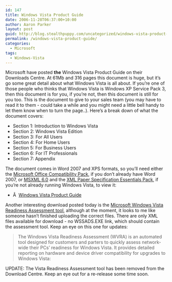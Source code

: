 ```yaml
---
id: 147
title: Windows Vista Product Guide
date: 2006-11-28T06:37:00+10:00
author: Aaron Parker
layout: post
guid: http://blog.stealthpuppy.com/uncategorized/windows-vista-product-guide
permalink: /windows-vista-product-guide/
categories:
  - Microsoft
tags:
  - Windows-Vista
---
```

Microsoft have posted **the** Windows Vista Product Guide on their Downloads Centre. At 61Mb and 316 pages this document is huge, but it&#8217;s go some great detail about what Windows Vista is all about. If you&#8217;re one of those people who thinks that Windows Vista is Windows XP Service Pack 3, then this document is for you, if you&#8217;re not, then this document is still for you too. This is the document to give to your sales team (you may have to read it to them - could take a while and you might need a little bell handy to let them know when to turn the page..). Here&#8217;s a break down of what the document covers:

  * Section 1: Introduction to Windows Vista
  * Section 2: Windows Vista Edition
  * Section 3: For All Users
  * Section 4: For Home Users
  * Section 5: For Business Users
  * Section 6: For IT Professionals
  * Section 7: Appendix

The document comes in Word 2007 and XPS formats, so you&#8217;ll need either the [Microsoft Office Compatibility Pack](http://www.microsoft.com/downloads/details.aspx?FamilyId=941B3470-3AE9-4AEE-8F43-C6BB74CD1466&displaylang=en), if you don&#8217;t already have Word 2007, or [MSXML 6.0](http://www.microsoft.com/downloads/details.aspx?familyid=993C0BCF-3BCF-4009-BE21-27E85E1857B1&displaylang=en) and the [XML Paper Specification Essentials Pack](http://www.microsoft.com/downloads/details.aspx?FamilyId=4A7B8983-7BE1-4740-BC9C-D377A8F2D6EB&displaylang=en), if you&#8217;re not already running Windows Vista, to view it:

  * Â  [Windows Vista Product Guide](http://www.microsoft.com/downloads/details.aspx?FamilyID=bbc16ebf-4823-4a12-afe1-5b40b2ad3725&DisplayLang=en)

Another interesting download posted today is the [Microsoft Windows Vista Readiness Assessment tool](http://www.microsoft.com/downloads/details.aspx?FamilyID=5cafd2ab-2397-45eb-81b1-9e915c157485&DisplayLang=en), although at the moment, it looks to me like someone hasn&#8217;t finished uploading the correct files. There are only XML files available for download - no WSSADS.EXE link, which should contain the assessment tool. Keep an eye on this one for updates:

> The Windows Vista Readiness Assessment (WVRA) is an automated tool designed for customers and parters to quickly assess network-wide their PCs&#8217; readiness for Windows Vista. It provides detailed reporting on hardware and device driver compatibility for upgrades to Windows Vista:

UPDATE: The Vista Readiness Assessment tool has been removed from the Download Centre. Keep an eye out for a re-release some time soon.